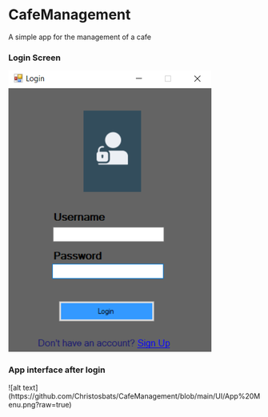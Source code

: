 # CafeManagement
A simple app for the management of a cafe
<h3>Login Screen</h3>

![alt text](https://github.com/Christosbats/CafeManagement/blob/main/UI/Login%20Screen.png?raw=true)

<h3>App interface after login</h3>
![alt text](https://github.com/Christosbats/CafeManagement/blob/main/UI/App%20Menu.png?raw=true)
